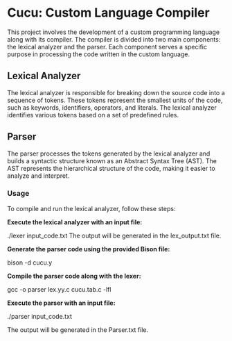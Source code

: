 # Cucu: Custom Language Compiler

This project involves the development of a custom programming language along with its compiler. The compiler is divided into two main components: the lexical analyzer and the parser. Each component serves a specific purpose in processing the code written in the custom language.

## Lexical Analyzer
The lexical analyzer is responsible for breaking down the source code into a sequence of tokens. These tokens represent the smallest units of the code, such as keywords, identifiers, operators, and literals. The lexical analyzer identifies various tokens based on a set of predefined rules.

## Parser
The parser processes the tokens generated by the lexical analyzer and builds a syntactic structure known as an Abstract Syntax Tree (AST). The AST represents the hierarchical structure of the code, making it easier to analyze and interpret.

### Usage
To compile and run the lexical analyzer, follow these steps:

**Execute the lexical analyzer with an input file:**

./lexer input_code.txt
The output will be generated in the lex_output.txt file.

**Generate the parser code using the provided Bison file:**

bison -d cucu.y

**Compile the parser code along with the lexer:**

gcc -o parser lex.yy.c cucu.tab.c -lfl

**Execute the parser with an input file:**

./parser input_code.txt

The output will be generated in the Parser.txt file.

